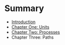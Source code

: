 # Summary

* [Introduction](README.md)
* [Chapter One: Units](chapter1.md)
* [Chapter Two: Processes](chapter_two_processes.md)
* Chapter Three: Paths

